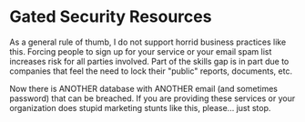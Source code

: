 # Gated Security Resources

As a general rule of thumb, I do not support horrid business practices like this. Forcing people to sign up for your service or your email spam list increases risk for all parties involved. Part of the skills gap is in part due to companies that feel the need to lock their "public" reports, documents, etc.

Now there is ANOTHER database with ANOTHER email (and sometimes password) that can be breached. If you are providing these services or your organization does stupid marketing stunts like this, please... just stop. 
